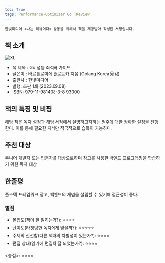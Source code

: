 ```yaml
---
toc: True
tags: Performance-Optimizer Go 📖Review 
---
```



```
한빛미디어 <나는 리뷰어다> 활동을 위해서 책을 제공받아 작성된 서평입니다.
```

## 책 소개
![XL](https://github.com/leesk212/leesk212.github.io/assets/67637935/c689c85f-84e8-466d-8fb2-9656dbb14ace)


* 책 제목 : Go 성능 최적화 가이드 
* 글쓴이 : 바르틀로미에 플로트카 지음 (Golang Korea 옮김)
* 출판사 : 한빛미디어
* 발행: 초판 1쇄 (2023.09.08)
* ISBN: 979-11-981408-3-8 93000


## 책의 특징 및 비평
해당 책은 독자 설정과 해당 서적에서 설명하고자하는 범주에 대한 정확한 설정을 진행한다. 이를 통해 필요한 지식만 적극적으로 습득이 가능하다.

## 추천 대상
주니어 개발자 또는 입문자를 대상으로하며 장고를 사용한 백엔드 프로그래밍을 학습하기 위한 독자 대상

## 한줄평
풀스택 프레임워크 장고, 백엔드의 개념을 설립할 수 있기에 접근성이 좋다.

### 별점
* 몰입도(책이 잘 읽히는가?): ⭐⭐⭐⭐
* 난이도(타겟팅한 독자에게 맞을까?): ⭐⭐⭐⭐⭐
* 주제의 신선함(다른 책과의 차별성이 있는가?): ⭐⭐⭐⭐
* 편집 상태(읽기에 편집이 잘 되었는가?): ⭐⭐⭐⭐

<총점>: ⭐⭐⭐⭐
